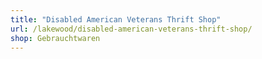 ```yaml
---
title: "Disabled American Veterans Thrift Shop"
url: /lakewood/disabled-american-veterans-thrift-shop/
shop: Gebrauchtwaren
---
```

